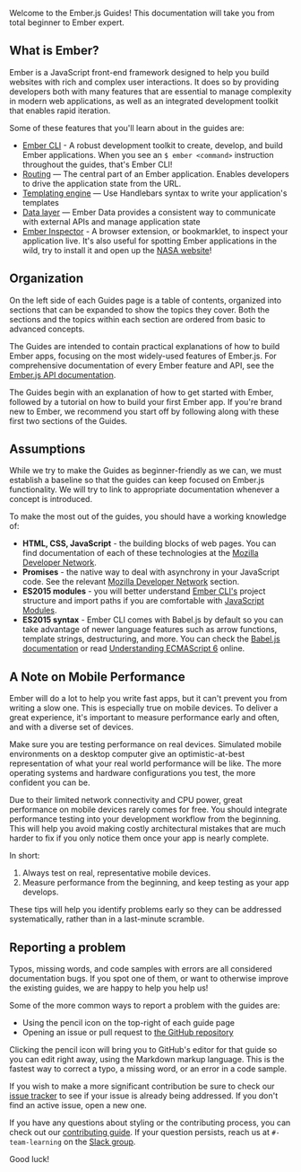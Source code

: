 Welcome to the Ember.js Guides! This documentation will take you from
total beginner to Ember expert.

## What is Ember?

Ember is a JavaScript front-end framework designed to help you build websites with rich and complex user interactions.
It does so by providing developers both with many features that are essential to manage complexity in modern web applications,
as well as an integrated development toolkit that enables rapid iteration.

Some of these features that you'll learn about in the guides are:

* [Ember CLI](/v2.12.0/configuring-ember/configuring-ember-cli/) - A robust development toolkit to create, develop, and build Ember applications. When you see an `$ ember <command>` instruction throughout the guides, that's Ember CLI!
* [Routing](/v2.12.0/routing) — The central part of an Ember application. Enables developers to drive the application state from the URL.
* [Templating engine](/v2.12.0/templates/handlebars-basics/) — Use Handlebars syntax to write your application's templates
* [Data layer](/v2.12.0/models/) — Ember Data provides a consistent way to communicate with external APIs and manage application state
* [Ember Inspector](/v2.12.0/ember-inspector/) - A browser extension, or bookmarklet, to inspect your application live. It's also useful for spotting Ember applications in the wild, try to install it and open up the [NASA website](https://www.nasa.gov/)!

## Organization

On the left side of each Guides page is a table of contents,
organized into sections that can be expanded to show the topics
they cover. Both the sections and the topics within each section are
ordered from basic to advanced concepts.

The Guides are intended to contain practical explanations of how to
build Ember apps, focusing on the most widely-used features of Ember.js.
For comprehensive documentation of every Ember feature and API, see the
[Ember.js API documentation](http://emberjs.com/api/).

The Guides begin with an explanation of how to get started with Ember,
followed by a tutorial on how to build your first Ember app.
If you're brand new to Ember,
we recommend you start off by following along with these first two sections of the Guides.

## Assumptions

While we try to make the Guides as beginner-friendly as we can,
we must establish a baseline so that the guides can keep focused on Ember.js functionality.
We will try to link to appropriate documentation whenever a concept is introduced.

To make the most out of the guides, you should have a working knowledge of:

* **HTML, CSS, JavaScript** - the building blocks of web pages. You can find documentation of each of these technologies at the [Mozilla Developer Network][mdn].
* **Promises** - the native way to deal with asynchrony in your JavaScript code. See the relevant [Mozilla Developer Network][promises] section.
* **ES2015 modules** - you will better understand [Ember CLI's][ember-cli] project structure and import paths if you are comfortable with [JavaScript Modules][js-modules].
* **ES2015 syntax** - Ember CLI comes with Babel.js by default so you can
take advantage of newer language features such as arrow functions, template
strings, destructuring, and more. You can check the
[Babel.js documentation][babeljs] or read [Understanding ECMAScript 6][es6]
online.

## A Note on Mobile Performance

Ember will do a lot to help you write fast apps, but it can't prevent you from
writing a slow one. This is especially true on mobile devices. To deliver a great
experience, it's important to measure performance early and often, and with a diverse
set of devices.

Make sure you are testing performance on real devices. Simulated mobile
environments on a desktop computer give an optimistic-at-best representation of
what your real world performance will be like. The more operating systems and
hardware configurations you test, the more confident you can be.

Due to their limited network connectivity and CPU power, great performance on
mobile devices rarely comes for free. You should integrate performance testing
into your development workflow from the beginning. This will help you avoid
making costly architectural mistakes that are much harder to fix if you only
notice them once your app is nearly complete.

In short:

1. Always test on real, representative mobile devices.
2. Measure performance from the beginning, and keep testing as your app
   develops.

These tips will help you identify problems early so they can be addressed systematically, rather than
in a last-minute scramble.

## Reporting a problem

Typos, missing words, and code samples with errors are all considered
documentation bugs. If you spot one of them, or want to otherwise improve
the existing guides, we are happy to help you help us!

Some of the more common ways to report a problem with the guides are:

* Using the pencil icon on the top-right of each guide page
* Opening an issue or pull request to [the GitHub repository][gh-guides]

Clicking the pencil icon will bring you to GitHub's editor for that
guide so you can edit right away, using the Markdown markup language.
This is the fastest way to correct a typo, a missing word, or an error in
a code sample.

If you wish to make a more significant contribution be sure to check our
[issue tracker][gh-guides-issues] to see if your issue is already being
addressed. If you don't find an active issue, open a new one.

If you have any questions about styling or the contributing process, you
can check out our [contributing guide][gh-guides-contributing]. If your
question persists, reach us at `#-team-learning` on the [Slack
group][slackin].

Good luck!

[ember-cli]: https://ember-cli.com/

[mdn]: https://developer.mozilla.org/en-US/docs/Web
[promises]: https://developer.mozilla.org/en-US/docs/Web/JavaScript/Reference/Global_Objects/Promise
[js-modules]: http://jsmodules.io/
[babeljs]: https://babeljs.io/docs/learn-es2015/
[es6]: https://leanpub.com/understandinges6/read

[gh-guides]: https://github.com/emberjs/guides/
[gh-guides-issues]: https://github.com/emberjs/guides/issues
[gh-guides-contributing]: https://github.com/emberjs/guides/blob/master/CONTRIBUTING.md

[slackin]: https://ember-community-slackin.herokuapp.com/
